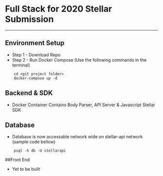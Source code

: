 # Full Stack for 2020 Stellar Submission
---
## Environment Setup

- Step 1 - Download Repo
- Step 2 - Run Docker Compose 
(Use the following commands in the terminal)
```
    cd <git project folder>
    docker-compose up -d
```
## Backend & SDK
- Docker Container Contains Body Parser, API Server & Javascript Stellar SDK
## Database 
- Database is now accessable network wide on stellar-api network
(sample code bellow)
```
    psql -h db -U stellarapi
```
##Front End
- Yet to be built